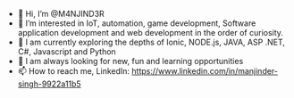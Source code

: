 - 👋 Hi, I’m @M4NJIND3R
- 👀 I’m interested in IoT, automation, game development, Software application development and web development in the order of curiosity.
- 🌱 I am currently exploring the depths of Ionic, NODE.js, JAVA, ASP .NET, C#, Javascript and Python
- 💞️ I am always looking for new, fun and learning opportunities
- 📫 How to reach me, LinkedIn: https://www.linkedin.com/in/manjinder-singh-9922a11b5 

<!---
M4NJIND3R/M4NJIND3R is a ✨ special ✨ repository because its `README.md` (this file) appears on your GitHub profile.
You can click the Preview link to take a look at your changes.
--->
